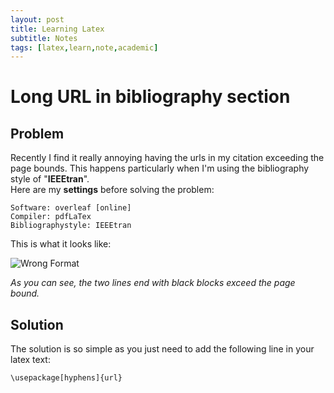```yaml
---
layout: post
title: Learning Latex
subtitle: Notes
tags: [latex,learn,note,academic]
---
```


# Long URL in bibliography section
## Problem
Recently I find it really annoying having the urls in my citation exceeding the page bounds. This happens particularly when I'm using the bibliography style of "**IEEEtran**".  
Here are my **settings** before solving the problem:
```
Software: overleaf [online]  
Compiler: pdfLaTex  
Bibliographystyle: IEEEtran  
```

This is what it looks like:  

![Wrong Format](https://arange.github.io/img/posts/2019-06-09-learning-latex/wrong-format.png)

_As you can see, the two lines end with black blocks exceed the page bound._

## Solution
The solution is so simple as you just need to add the following line in your latex text:  
```
\usepackage[hyphens]{url}
```






